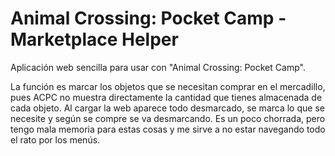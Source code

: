 # Animal Crossing: Pocket Camp - Marketplace Helper
Aplicación web sencilla para usar con "Animal Crossing: Pocket Camp".

La función es marcar los objetos que se necesitan comprar en el mercadillo, pues ACPC no muestra directamente la cantidad que tienes almacenada de cada objeto. Al cargar la web aparece todo desmarcado, se marca lo que se necesite y según se compre se va desmarcando. Es un poco chorrada, pero tengo mala memoria para estas cosas y me sirve a no estar navegando todo el rato por los menús.
